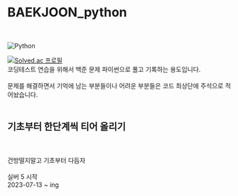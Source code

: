 # BAEKJOON_python

<br>

![Python](https://img.shields.io/badge/Python-3776AB.svg?&style=for-the-badge&logo=Python&logoColor=white)

[![Solved.ac
프로필](http://mazassumnida.wtf/api/v2/generate_badge?boj=rlawjddla0203)](https://solved.ac/rlawjddla0203)
<br>
코딩테스트 연습을 위해서 백준 문제 파이썬으로 풀고 기록하는 용도입니다. <br><br>
문제를 해결하면서 기억에 남는 부분들이나 어려운 부분들은 코드 최상단에 주석으로 적어놨습니다.<br><br>

<h2>기초부터 한단계씩 티어 올리기</h2><br><br>
건방떨지말고 기초부터 다듬자<br><br>
실버 5 시작 <br>
2023-07-13 ~ ing<br><br>
